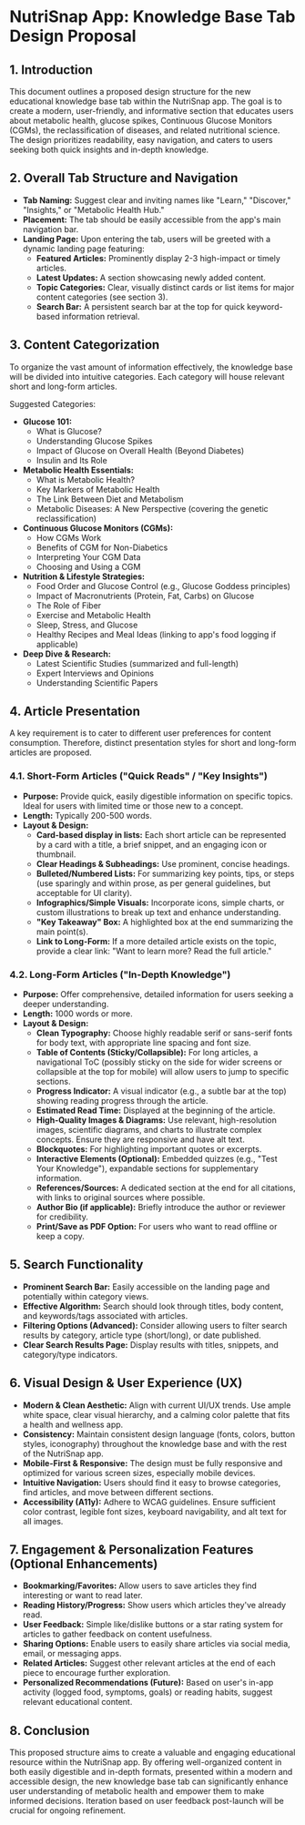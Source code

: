 # NutriSnap App: Knowledge Base Tab Design Proposal

## 1. Introduction

This document outlines a proposed design structure for the new educational knowledge base tab within the NutriSnap app. The goal is to create a modern, user-friendly, and informative section that educates users about metabolic health, glucose spikes, Continuous Glucose Monitors (CGMs), the reclassification of diseases, and related nutritional science. The design prioritizes readability, easy navigation, and caters to users seeking both quick insights and in-depth knowledge.

## 2. Overall Tab Structure and Navigation

*   **Tab Naming:** Suggest clear and inviting names like "Learn," "Discover," "Insights," or "Metabolic Health Hub."
*   **Placement:** The tab should be easily accessible from the app's main navigation bar.
*   **Landing Page:** Upon entering the tab, users will be greeted with a dynamic landing page featuring:
    *   **Featured Articles:** Prominently display 2-3 high-impact or timely articles.
    *   **Latest Updates:** A section showcasing newly added content.
    *   **Topic Categories:** Clear, visually distinct cards or list items for major content categories (see section 3).
    *   **Search Bar:** A persistent search bar at the top for quick keyword-based information retrieval.

## 3. Content Categorization

To organize the vast amount of information effectively, the knowledge base will be divided into intuitive categories. Each category will house relevant short and long-form articles.

Suggested Categories:

*   **Glucose 101:**
    *   What is Glucose?
    *   Understanding Glucose Spikes
    *   Impact of Glucose on Overall Health (Beyond Diabetes)
    *   Insulin and Its Role
*   **Metabolic Health Essentials:**
    *   What is Metabolic Health?
    *   Key Markers of Metabolic Health
    *   The Link Between Diet and Metabolism
    *   Metabolic Diseases: A New Perspective (covering the genetic reclassification)
*   **Continuous Glucose Monitors (CGMs):**
    *   How CGMs Work
    *   Benefits of CGM for Non-Diabetics
    *   Interpreting Your CGM Data
    *   Choosing and Using a CGM
*   **Nutrition & Lifestyle Strategies:**
    *   Food Order and Glucose Control (e.g., Glucose Goddess principles)
    *   Impact of Macronutrients (Protein, Fat, Carbs) on Glucose
    *   The Role of Fiber
    *   Exercise and Metabolic Health
    *   Sleep, Stress, and Glucose
    *   Healthy Recipes and Meal Ideas (linking to app's food logging if applicable)
*   **Deep Dive & Research:**
    *   Latest Scientific Studies (summarized and full-length)
    *   Expert Interviews and Opinions
    *   Understanding Scientific Papers

## 4. Article Presentation

A key requirement is to cater to different user preferences for content consumption. Therefore, distinct presentation styles for short and long-form articles are proposed.

### 4.1. Short-Form Articles ("Quick Reads" / "Key Insights")

*   **Purpose:** Provide quick, easily digestible information on specific topics. Ideal for users with limited time or those new to a concept.
*   **Length:** Typically 200-500 words.
*   **Layout & Design:**
    *   **Card-based display in lists:** Each short article can be represented by a card with a title, a brief snippet, and an engaging icon or thumbnail.
    *   **Clear Headings & Subheadings:** Use prominent, concise headings.
    *   **Bulleted/Numbered Lists:** For summarizing key points, tips, or steps (use sparingly and within prose, as per general guidelines, but acceptable for UI clarity).
    *   **Infographics/Simple Visuals:** Incorporate icons, simple charts, or custom illustrations to break up text and enhance understanding.
    *   **"Key Takeaway" Box:** A highlighted box at the end summarizing the main point(s).
    *   **Link to Long-Form:** If a more detailed article exists on the topic, provide a clear link: "Want to learn more? Read the full article."

### 4.2. Long-Form Articles ("In-Depth Knowledge")

*   **Purpose:** Offer comprehensive, detailed information for users seeking a deeper understanding.
*   **Length:** 1000 words or more.
*   **Layout & Design:**
    *   **Clean Typography:** Choose highly readable serif or sans-serif fonts for body text, with appropriate line spacing and font size.
    *   **Table of Contents (Sticky/Collapsible):** For long articles, a navigational ToC (possibly sticky on the side for wider screens or collapsible at the top for mobile) will allow users to jump to specific sections.
    *   **Progress Indicator:** A visual indicator (e.g., a subtle bar at the top) showing reading progress through the article.
    *   **Estimated Read Time:** Displayed at the beginning of the article.
    *   **High-Quality Images & Diagrams:** Use relevant, high-resolution images, scientific diagrams, and charts to illustrate complex concepts. Ensure they are responsive and have alt text.
    *   **Blockquotes:** For highlighting important quotes or excerpts.
    *   **Interactive Elements (Optional):** Embedded quizzes (e.g., "Test Your Knowledge"), expandable sections for supplementary information.
    *   **References/Sources:** A dedicated section at the end for all citations, with links to original sources where possible.
    *   **Author Bio (if applicable):** Briefly introduce the author or reviewer for credibility.
    *   **Print/Save as PDF Option:** For users who want to read offline or keep a copy.

## 5. Search Functionality

*   **Prominent Search Bar:** Easily accessible on the landing page and potentially within category views.
*   **Effective Algorithm:** Search should look through titles, body content, and keywords/tags associated with articles.
*   **Filtering Options (Advanced):** Consider allowing users to filter search results by category, article type (short/long), or date published.
*   **Clear Search Results Page:** Display results with titles, snippets, and category/type indicators.

## 6. Visual Design & User Experience (UX)

*   **Modern & Clean Aesthetic:** Align with current UI/UX trends. Use ample white space, clear visual hierarchy, and a calming color palette that fits a health and wellness app.
*   **Consistency:** Maintain consistent design language (fonts, colors, button styles, iconography) throughout the knowledge base and with the rest of the NutriSnap app.
*   **Mobile-First & Responsive:** The design must be fully responsive and optimized for various screen sizes, especially mobile devices.
*   **Intuitive Navigation:** Users should find it easy to browse categories, find articles, and move between different sections.
*   **Accessibility (A11y):** Adhere to WCAG guidelines. Ensure sufficient color contrast, legible font sizes, keyboard navigability, and alt text for all images.

## 7. Engagement & Personalization Features (Optional Enhancements)

*   **Bookmarking/Favorites:** Allow users to save articles they find interesting or want to read later.
*   **Reading History/Progress:** Show users which articles they've already read.
*   **User Feedback:** Simple like/dislike buttons or a star rating system for articles to gather feedback on content usefulness.
*   **Sharing Options:** Enable users to easily share articles via social media, email, or messaging apps.
*   **Related Articles:** Suggest other relevant articles at the end of each piece to encourage further exploration.
*   **Personalized Recommendations (Future):** Based on user's in-app activity (logged food, symptoms, goals) or reading habits, suggest relevant educational content.

## 8. Conclusion

This proposed structure aims to create a valuable and engaging educational resource within the NutriSnap app. By offering well-organized content in both easily digestible and in-depth formats, presented within a modern and accessible design, the new knowledge base tab can significantly enhance user understanding of metabolic health and empower them to make informed decisions. Iteration based on user feedback post-launch will be crucial for ongoing refinement.
